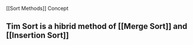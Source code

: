 [[Sort Methods]] Concept

## Tim Sort is a hibrid method of [[Merge Sort]] and [[Insertion Sort]]  
